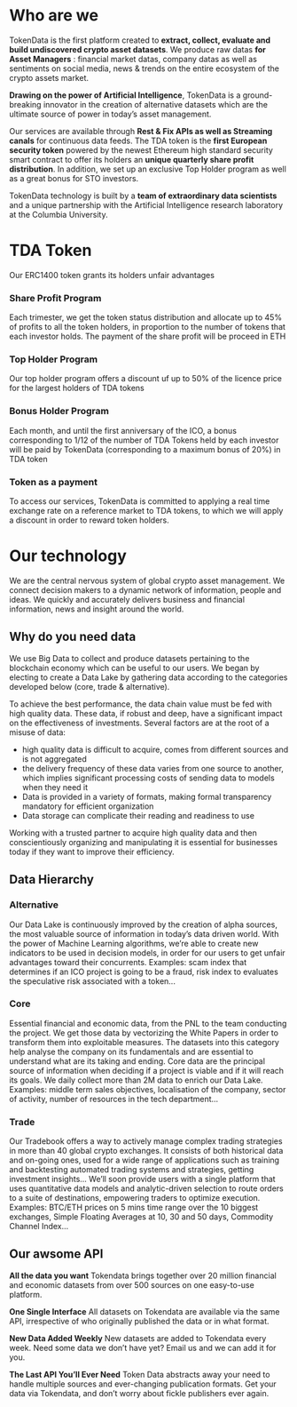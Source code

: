 # Who are we

TokenData is the first platform created to **extract, collect, evaluate and build undiscovered crypto asset datasets**. We produce raw datas **for Asset Managers** : financial market datas, company datas as well as sentiments on social media, news & trends on the entire ecosystem of the crypto assets market. 

**Drawing on the power of Artificial Intelligence**, TokenData is a ground-breaking innovator in the creation of alternative datasets which are the ultimate source of power in today’s asset management. 

Our services are available through **Rest & Fix APIs as well as Streaming canals** for continuous data feeds. 
The TDA token is the **first European security token** powered by the newest Ethereum high standard security smart contract to offer its holders an **unique quarterly share profit distribution**. In addition, we set up an exclusive Top Holder program as well as a great bonus for STO investors.

TokenData technology is built by a **team of extraordinary data scientists** and a unique partnership with the Artificial Intelligence research laboratory at the Columbia University.

# TDA Token

Our ERC1400 token grants its holders unfair advantages

### Share Profit Program

Each trimester, we get the token status distribution and allocate up to 45% of profits to all the token holders, in proportion to the number of tokens that each investor holds. The payment of the share profit will be proceed in ETH

### Top Holder Program

Our top holder program offers a discount uf up to 50% of the licence price for the largest holders of TDA tokens

### Bonus Holder Program

Each month, and until the first anniversary of the ICO, a bonus corresponding to 1/12 of the number of TDA Tokens held by each investor will be paid by TokenData (corresponding to a maximum bonus of 20%) in TDA token

### Token as a payment

To access our services, TokenData is committed to applying a real time exchange rate on a reference market to TDA tokens, to which we will apply a discount in order to reward token holders.

# Our technology

We are the central nervous system of global crypto asset management. We connect decision makers to a dynamic network of information, people and ideas. We quickly and accurately delivers business and financial information, news and insight around the world.

## Why do you need data

We use Big Data to collect and produce datasets pertaining to the blockchain economy which can be useful to our users. We began by electing to create a Data Lake by gathering data according to the categories developed below (core, trade & alternative).

To achieve the best performance, the data chain value must be fed with high quality data. These data, if robust and deep, have a significant impact on the effectiveness of investments. Several factors are at the root of a misuse of data:
- high quality data is difficult to acquire, comes from different sources and is not aggregated
- the delivery frequency of these data varies from one source to another, which implies significant processing costs of sending data to models when they need it
- Data is provided in a variety of formats, making formal transparency mandatory for efficient organization
- Data storage can complicate their reading and readiness to use

Working with a trusted partner to acquire high quality data and then conscientiously organizing and manipulating it is essential for businesses today if they want to improve their efficiency.

## Data Hierarchy

### Alternative
Our Data Lake is continuously improved by the creation of alpha sources, the most valuable source of information in today’s data driven world. With the power of Machine Learning algorithms, we’re able to create new indicators to be used in decision models, in order for our users to get unfair advantages toward their concurrents.
Examples: scam index that determines if an ICO project is going to be a fraud, risk index to evaluates the speculative risk associated with a token...

### Core
Essential financial and economic data, from the PNL to the team conducting the project. We get those data by vectorizing the White Papers in order to transform them into exploitable measures. The datasets into this category help analyse the company on its fundamentals and are essential to understand what are its taking and ending. Core data are the principal source of information when deciding if a project is viable and if it will reach its goals. We daily collect more than 2M data to enrich our Data Lake.
Examples: middle term sales objectives, localisation of the company, sector of activity, number of resources in the tech department...

### Trade
Our Tradebook offers a way to actively manage complex trading strategies in more than 40 global crypto exchanges. It consists of both historical data and on-going ones, used for a wide range of applications such as training and backtesting automated trading systems and strategies, getting investment insights... We’ll soon provide users with a single platform that uses quantitative data models and analytic-driven selection to route orders to a suite of destinations, empowering traders to optimize execution.
Examples: BTC/ETH prices on 5 mins time range over the 10 biggest exchanges, Simple Floating Averages at 10, 30 and 50 days, Commodity Channel Index...

## Our awsome API

**All the data you want** Tokendata brings together over 20 million financial and economic datasets from over 500 sources on one easy-to-use platform.

**One Single Interface** All datasets on Tokendata are available via the same API, irrespective of who originally published the data or in what format.

**New Data Added Weekly** New datasets are added to Tokendata every week. Need some data we don’t have yet? Email us and we can add it for you.

**The Last API You’ll Ever Need** Token Data abstracts away your need to handle multiple sources and ever-changing publication formats. Get your data via Tokendata, and don’t worry about fickle publishers ever again.


